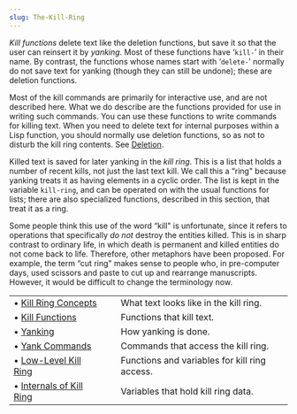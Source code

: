 ```yaml
---
slug: The-Kill-Ring
---
```


*Kill functions* delete text like the deletion functions, but save it so that the user can reinsert it by *yanking*. Most of these functions have ‘`kill-`’ in their name. By contrast, the functions whose names start with ‘`delete-`’ normally do not save text for yanking (though they can still be undone); these are deletion functions.

Most of the kill commands are primarily for interactive use, and are not described here. What we do describe are the functions provided for use in writing such commands. You can use these functions to write commands for killing text. When you need to delete text for internal purposes within a Lisp function, you should normally use deletion functions, so as not to disturb the kill ring contents. See [Deletion](Deletion).

Killed text is saved for later yanking in the *kill ring*. This is a list that holds a number of recent kills, not just the last text kill. We call this a “ring" because yanking treats it as having elements in a cyclic order. The list is kept in the variable `kill-ring`, and can be operated on with the usual functions for lists; there are also specialized functions, described in this section, that treat it as a ring.

Some people think this use of the word “kill" is unfortunate, since it refers to operations that specifically *do not* destroy the entities killed. This is in sharp contrast to ordinary life, in which death is permanent and killed entities do not come back to life. Therefore, other metaphors have been proposed. For example, the term “cut ring" makes sense to people who, in pre-computer days, used scissors and paste to cut up and rearrange manuscripts. However, it would be difficult to change the terminology now.

|                                                    |    |                                               |
| :------------------------------------------------- | -- | :-------------------------------------------- |
| • [Kill Ring Concepts](Kill-Ring-Concepts)         |    | What text looks like in the kill ring.        |
| • [Kill Functions](Kill-Functions)                 |    | Functions that kill text.                     |
| • [Yanking](Yanking)                               |    | How yanking is done.                          |
| • [Yank Commands](Yank-Commands)                   |    | Commands that access the kill ring.           |
| • [Low-Level Kill Ring](Low_002dLevel-Kill-Ring)   |    | Functions and variables for kill ring access. |
| • [Internals of Kill Ring](Internals-of-Kill-Ring) |    | Variables that hold kill ring data.           |
